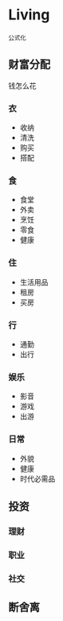 # Living

`公式化`

## 财富分配

钱怎么花

### 衣

- 收纳
- 清洗
- 购买
- 搭配

### 食

- 食堂
- 外卖
- 烹饪
- 零食
- 健康

### 住

- 生活用品
- 租房
- 买房

### 行

- 通勤
- 出行

### 娱乐

- 影音
- 游戏
- 出游

### 日常

- 外貌
- 健康
- 时代必需品

## 投资

### 理财

### 职业

### 社交

## 断舍离
